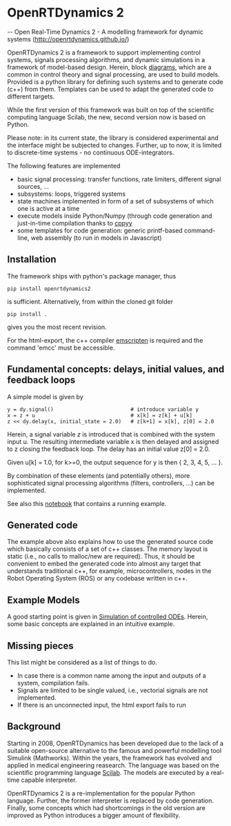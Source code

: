 # OpenRTDynamics 2

-- Open Real-Time Dynamics 2 - A modelling framework for dynamic systems (http://openrtdynamics.github.io/)

OpenRTDynamics 2 is a framework to support implementing control systems, signals processing algorithms, and dynamic simulations in a framework of model-based design. Herein, block [diagrams](https://en.wikibooks.org/wiki/Control_Systems/Block_Diagrams), which are a common in control theory and signal processing, are used to build models. 
Provided is a python library for defining such systems and to generate code (c++) from them. Templates
can be used to adapt the generated code to different targets.

While the first version of this framework was built on top of the scientific computing language Scilab, the new, second
version now is based on Python.

Please note: in its current state, the library is considered experimental and the interface might be subjected to 
changes. Further, up to now, it is limited to discrete-time systems - no continuous ODE-integrators.

The following features are implemented

- basic signal processing: transfer functions, rate limiters, different signal sources, ...
- subsystems: loops, triggered systems
- state machines implemented in form of a set of subsystems of which one is active at a time
- execute models inside Python/Numpy (through code generation and just-in-time compilation thanks to [cppyy](https://cppyy.readthedocs.io/en/latest/)
- some templates for code generation: generic printf-based command-line, web assembly (to run in models in Javascript) 

## Installation

The framework ships with python's package manager, thus

    pip install openrtdynamics2
    
is sufficient. Alternatively, from within the cloned git folder

    pip install .
    
gives you the most recent revision.

For the html-export, the c++ compiler [emscripten](https://emscripten.org/) is required and the command 'emcc' must be accessible.

## Fundamental concepts: delays, initial values, and feedback loops

A simple model is given by

    y = dy.signal()                         # introduce variable y
    x = z + u                               # x[k] = z[k] + u[k]
    z << dy.delay(x, initial_state = 2.0)   # z[k+1] = x[k], z[0] = 2.0

Herein, a signal variable $z$ is introduced that is combined with the system input u. The resulting intermediate variable x is then delayed and assigned to z closing the feedback loop. The delay has an initial value z[0] = 2.0.

Given u[k] = 1.0, for k>=0, the output sequence for y is then { 2, 3, 4, 5, ...  }.

By combination of these elements (and potentially others), more sophisticated signal processing algorithms (filters, controllers, ...) can be implemented.

See also this [notebook](https://github.com/OpenRTDynamics/openrtdynamics2/blob/master/examples/minimal_demo.ipynb) that contains a running example.

## Generated code

The example above also explains how to use the generated source code which basically consists of a set of c++ classes. The memory layout is static (i.e., no calls to malloc/new are required). Thus, it should be convenient to embed the generated code into almost any target that understands traditional c++, for example, microcontrollers, nodes in the Robot Operating System (ROS) or any codebase written in c++.

## Example Models

A good starting point is given in [Simulation of controlled ODEs](https://github.com/OpenRTDynamics/openrtdynamics2/blob/master/examples/pandemic_control.ipynb). Herein, some basic concepts are explained in an intuitive example.

## Missing pieces

This list might be considered as a list of things to do.

- In case there is a common name among the input and outputs of a system, compilation fails.
- Signals are limited to be single valued, i.e., vectorial signals are not implemented.
- If there is an unconnected input, the html export fails to run


## Background

Starting in 2008, OpenRTDynamics has been developed due to the lack of a suitable open-source alternative to the famous and powerful modelling tool Simulink (Mathworks). Within the years, the framework has evolved and applied in medical engineering reasearch. The language was based on the scientific programming language [Scilab](scilab.org). The models are executed by a real-time capable interpreter.

OpenRTDynamics 2 is a re-implementation for the popular Python language. Further, the former interpreter is replaced by code generation. Finally, some concepts which had shortcomings in the old version are improved as Python introduces a bigger amount of flexibility.
